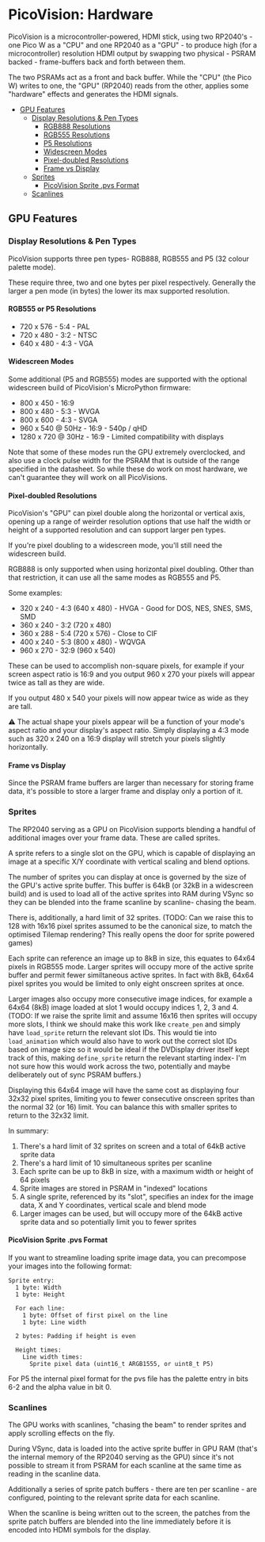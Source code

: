 # PicoVision: Hardware <!-- omit in toc -->

PicoVision is a microcontroller-powered, HDMI stick, using two RP2040's - one Pico W as a "CPU" and one RP2040 as a "GPU" - to produce high (for a microcontroller) resolution HDMI output by swapping two physical - PSRAM backed - frame-buffers back and forth between them.

The two PSRAMs act as a front and back buffer. While the "CPU" (the Pico W) writes to one, the "GPU" (RP2040) reads from the other, applies some "hardware" effects and generates the HDMI signals.

- [GPU Features](#gpu-features)
  - [Display Resolutions \& Pen Types](#display-resolutions--pen-types)
    - [RGB888 Resolutions](#rgb888-resolutions)
    - [RGB555 Resolutions](#rgb555-resolutions)
    - [P5 Resolutions](#p5-resolutions)
    - [Widescreen Modes](#widescreen-modes)
    - [Pixel-doubled Resolutions](#pixel-doubled-resolutions)
    - [Frame vs Display](#frame-vs-display)
  - [Sprites](#sprites)
    - [PicoVision Sprite .pvs Format](#picovision-sprite-pvs-format)
  - [Scanlines](#scanlines)

## GPU Features

### Display Resolutions & Pen Types

PicoVision supports three pen types- RGB888, RGB555 and P5 (32 colour palette mode).

These require three, two and one bytes per pixel respectively. Generally the larger a pen mode (in bytes) the lower its max supported resolution.

#### RGB555 or P5 Resolutions

* 720 x 576 - 5:4 - PAL
* 720 x 480 - 3:2 - NTSC
* 640 x 480 - 4:3 - VGA

#### Widescreen Modes

Some additional (P5 and RGB555) modes are supported with the optional widescreen build of PicoVision's MicroPython firmware:

* 800 x 450 - 16:9
* 800 x 480 - 5:3 - WVGA
* 800 x 600 - 4:3 - SVGA
* 960 x 540 @ 50Hz - 16:9 - 540p / qHD
* 1280 x 720 @ 30Hz - 16:9 - Limited compatibility with displays

Note that some of these modes run the GPU extremely overclocked, and also use a clock pulse width for the PSRAM that is outside of the range specified in the datasheet.  So while these do work on most hardware, we can't guarantee they will work on all PicoVisions.

#### Pixel-doubled Resolutions

PicoVision's "GPU" can pixel double along the horizontal or vertical axis, opening up a range of weirder resolution options that use half the width or height of a supported resolution and can support larger pen types.

If you're pixel doubling to a widescreen mode, you'll still need the widescreen build.

RGB888 is only supported when using horizontal pixel doubling.  Other than that restriction, it can use all the same modes as RGB555 and P5.

Some examples:

* 320 x 240 - 4:3 (640 x 480) - HVGA - Good for DOS, NES, SNES, SMS, SMD
* 360 x 240 - 3:2 (720 x 480)
* 360 x 288 - 5:4 (720 x 576) - Close to CIF
* 400 x 240 - 5:3 (800 x 480) - WQVGA
* 960 x 270 - 32:9 (960 x 540)

These can be used to accomplish non-square pixels, for example if your screen aspect ratio is 16:9 and you output 960 x 270 your pixels will appear twice as tall as they are wide.

If you output 480 x 540 your pixels will now appear twice as wide as they are tall.

:warning: The actual shape your pixels appear will be a function of your mode's aspect ratio and your display's aspect ratio. Simply displaying a 4:3 mode such as 320 x 240 on a 16:9 display will stretch your pixels slightly horizontally.

#### Frame vs Display

Since the PSRAM frame buffers are larger than necessary for storing frame data, it's possible to store a larger frame and display only a portion of it.

### Sprites

The RP2040 serving as a GPU on PicoVision supports blending a handful of additional images over your frame data. These are called sprites.

A sprite refers to a single slot on the GPU, which is capable of displaying an image at a specific X/Y coordinate with vertical scaling and blend options.

The number of sprites you can display at once is governed by the size of the GPU's active sprite buffer. This buffer is 64kB (or 32kB in a widescreen build) and is used to load all of the active sprites into RAM during VSync so they can be blended into the frame scanline by scanline- chasing the beam.

There is, additionally, a hard limit of 32 sprites. (TODO: Can we raise this to 128 with 16x16 pixel sprites assumed to be the canonical size, to match the optimised Tilemap rendering? This really opens the door for sprite powered games)

Each sprite can reference an image up to 8kB in size, this equates to 64x64 pixels in RGB555 mode. Larger sprites will occupy more of the active sprite buffer and permit fewer similtaneous active sprites. In fact with 8kB, 64x64 pixel sprites you would be limited to only eight onscreen sprites at once.

Larger images also occupy more consecutive image indices, for example a 64x64 (8kB) image loaded at slot 1 would occupy indices 1, 2, 3 and 4. (TODO: If we raise the sprite limit and assume 16x16 then sprites will occupy more slots, I think we should make this work like `create_pen` and simply have `load_sprite` return the relevant slot IDs. This would tie into `load_animation` which would also have to work out the correct slot IDs based on image size so it would be ideal if the DVDisplay driver itself kept track of this, making `define_sprite` return the relevant starting index- I'm not sure how this would work across the two, potentially and maybe deliberately out of sync PSRAM buffers.)

Displaying this 64x64 image will have the same cost as displaying four 32x32 pixel sprites, limiting you to fewer consecutive onscreen sprites than the normal 32 (or 16) limit. You can balance this with smaller sprites to return to the 32x32 limit.

In summary:

1. There's a hard limit of 32 sprites on screen and a total of 64kB active sprite data
2. There's a hard limit of 10 simultaneous sprites per scanline
3. Each sprite can be up to 8kB in size, with a maximum width or height of 64 pixels
4. Sprite images are stored in PSRAM in "indexed" locations
5. A single sprite, referenced by its "slot", specifies an index for the image data, X and Y coordinates, vertical scale and blend mode
6. Larger images can be used, but will occupy more of the 64kB active sprite data and so potentially limit you to fewer sprites

#### PicoVision Sprite .pvs Format

If you want to streamline loading sprite image data, you can precompose your images into the following format:

```
Sprite entry:
  1 byte: Width
  1 byte: Height

  For each line:
    1 byte: Offset of first pixel on the line
    1 byte: Line width

  2 bytes: Padding if height is even

  Height times:
    Line width times:
      Sprite pixel data (uint16_t ARGB1555, or uint8_t P5)
```

For P5 the internal pixel format for the pvs file has the palette entry in bits 6-2 and the alpha value in bit 0.

### Scanlines

The GPU works with scanlines, "chasing the beam" to render sprites and apply scrolling effects on the fly.

During VSync, data is loaded into the active sprite buffer in GPU RAM (that's the internal memory of the RP2040 serving as the GPU) since it's not possible to stream it from PSRAM for each scanline at the same time as reading in the scanline data.

Additionally a series of sprite patch buffers - there are ten per scanline - are configured, pointing to the relevant sprite data for each scanline.

When the scanline is being written out to the screen, the patches from the sprite patch buffers are blended into the line immediately before it is encoded into HDMI symbols
for the display.
